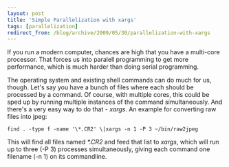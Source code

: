 ```yaml
---
layout: post
title: 'Simple Parallelization with xargs'
tags: [parallelization]
redirect_from: /blog/archive/2009/05/30/parallelization-with-xargs
---
```


If you run a modern computer, chances are high that you have a
multi-core processor. That forces us into paralell programming to get
more performance, which is much harder than doing serial programming.

The operating system and existing shell commands can do much for us,
though. Let's say you have a bunch of files where each should be
processed by a command. Of course, with multiple cores, this could be
sped up by running multiple instances of the command simultaneously. And
there's a very easy way to do that - *xargs*. An example for converting
raw files into jpeg:

    find . -type f -name '\*.CR2' \|xargs -n 1 -P 3 ~/bin/raw2jpeg

This will find all files named *\*.CR2* and feed that list to *xargs*,
which will run up to three (-P 3) processes simultaneously, giving each
command one filename (-n 1) on its commandline.

